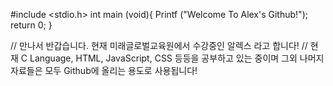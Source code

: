 #include <stdio.h>
int main (void){
  Printf ("Welcome To Alex's Github!");
  return 0;
}

// 만나서 반갑습니다. 현재 미래글로벌교육원에서 수강중인 알렉스 라고 합니다!
// 현재 C Language, HTML, JavaScript, CSS 등등을 공부하고 있는 중이며 그외 나머지 자료들은 모두 Github에 올리는 용도로 사용됩니다!
